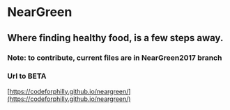# NearGreen
## Where finding healthy food, is a few steps away.

### Note: to contribute, current files are in NearGreen2017 branch

### Url to BETA
[https://codeforphilly.github.io/neargreen/](https://codeforphilly.github.io/neargreen/)
